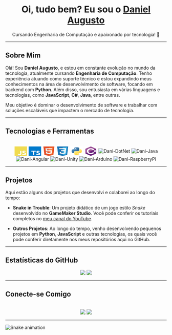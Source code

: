 <h1 align="center">
    Oi, tudo bem? Eu sou o 
    <a href="https://www.linkedin.com/in/daniel-augusto-c-milanez/">Daniel Augusto</a>
</h1>

<p align="center">
    Cursando Engenharia de Computação e apaixonado por tecnologia! 🚀
</p>

---

## Sobre Mim

Olá! Sou **Daniel Augusto**, e estou em constante evolução no mundo da tecnologia, atualmente cursando **Engenharia de Computação**. Tenho experiência atuando como suporte técnico e estou expandindo meus conhecimentos na área de desenvolvimento de software, focando em backend com **Python**. Além disso, sou entusiasta em várias linguagens e tecnologias, como **JavaScript**, **C#**, **Java**, entre outras.

Meu objetivo é dominar o desenvolvimento de software e trabalhar com soluções escaláveis que impactem o mercado de tecnologia.

---

## Tecnologias e Ferramentas

<div style="display: inline_block" align="center"><br>
    <img align="center" alt="Dani-Js" height="30" width="40" src="https://raw.githubusercontent.com/devicons/devicon/master/icons/javascript/javascript-plain.svg">
    <img align="center" alt="Dani-Ts" height="30" width="40" src="https://raw.githubusercontent.com/devicons/devicon/master/icons/typescript/typescript-plain.svg">
    <img align="center" alt="Dani-HTML" height="30" width="40" src="https://raw.githubusercontent.com/devicons/devicon/master/icons/html5/html5-original.svg">
    <img align="center" alt="Dani-CSS" height="30" width="40" src="https://raw.githubusercontent.com/devicons/devicon/master/icons/css3/css3-original.svg">
    <img align="center" alt="Dani-Python" height="30" width="40" src="https://raw.githubusercontent.com/devicons/devicon/master/icons/python/python-original.svg">
    <img align="center" alt="Dani-Csharp" height="30" width="40" src="https://raw.githubusercontent.com/devicons/devicon/master/icons/csharp/csharp-original.svg">
    <img align="center" alt="Dani-DotNet" height="30" width="40" src="https://cdn.jsdelivr.net/gh/devicons/devicon/icons/dot-net/dot-net-original.svg">   
    <img align="center" alt="Dani-Java" height="30" width="40" src="https://cdn.jsdelivr.net/gh/devicons/devicon/icons/java/java-original.svg">
    <img align="center" alt="Dani-Angular" height="30" width="40" src="https://cdn.jsdelivr.net/gh/devicons/devicon/icons/angularjs/angularjs-original.svg" />
    <img align="center" alt="Dani-Unity" height="30" width="40" src="https://cdn.jsdelivr.net/gh/devicons/devicon/icons/unity/unity-original.svg" />      
    <img align="center" alt="Dani-Arduino" height="30" width="40" src="https://cdn.jsdelivr.net/gh/devicons/devicon/icons/arduino/arduino-original-wordmark.svg">
    <img align="center" alt="Dani-RaspberryPi" height="30" width="40" src="https://cdn.jsdelivr.net/gh/devicons/devicon/icons/raspberrypi/raspberrypi-original.svg" />        
</div>

---

## Projetos

Aqui estão alguns dos projetos que desenvolvi e colaborei ao longo do tempo:

- **Snake in Trouble**: Um projeto didático de um jogo estilo *Snake* desenvolvido no **GameMaker Studio**. Você pode conferir os tutoriais completos no [meu canal do YouTube](https://www.youtube.com/@mitchzito).
  
- **Outros Projetos**: Ao longo do tempo, venho desenvolvendo pequenos projetos em **Python**, **JavaScript** e outras tecnologias, os quais você pode conferir diretamente nos meus repositórios aqui no GitHub.

---

## Estatísticas do GitHub

<div align="center">
    <a hef="https://beacons.ai/danielmilanez">
        <img height="180em" src="https://github-readme-stats.vercel.app/api?username=danielmilanez&show_icons=true&theme=merko"/>
        <img height="180em" src="https://github-readme-stats.vercel.app/api/top-langs/?username=danielmilanez&layout=compact&theme=merko"/>
    </a>
</div>

---

## Conecte-se Comigo

<div align="center"><br>
    <a href="https://instagram.com/_mitchzito?igshid=ZDc4ODBmNjlmNQ=="><img src="https://img.shields.io/badge/Instagram-E4405F?style=for-the-badge&logo=instagram&logoColor=white"></a>
    <a href="https://www.youtube.com/@mitchzito"><img src="https://img.shields.io/badge/YouTube-FF0000?style=for-the-badge&logo=youtube&logoColor=white"></a>
</div>

---
![Snake animation](https://github.com/danielbped/danielbped/blob/output/github-contribution-grid-snake.svg)
